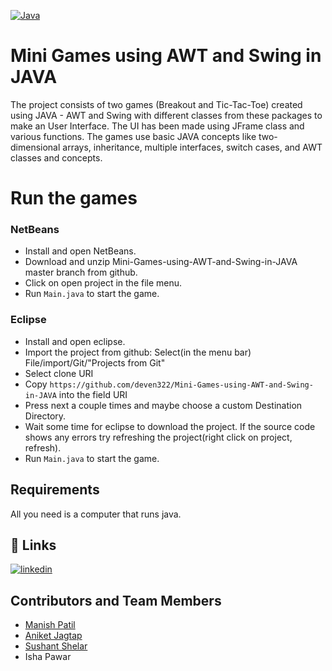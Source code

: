 [![Java](https://img.shields.io/badge/language-java-orange.svg?style=flat
)](https://www.oracle.com/java/technologies/javase-downloads.html)

# Mini Games using AWT and Swing in JAVA

The project consists of two games (Breakout and Tic-Tac-Toe) created using JAVA - AWT and Swing with different classes from these
packages to make an User Interface. The UI has been
made using JFrame class and various functions. The
games use basic JAVA concepts like two-dimensional arrays, inheritance, multiple interfaces, switch cases, and AWT classes and concepts.

# Run the games

### NetBeans
- Install and open NetBeans.
- Download and unzip Mini-Games-using-AWT-and-Swing-in-JAVA master branch from github.
- Click on open project in the file menu.
- Run `Main.java` to start the game.

### Eclipse
- Install and open eclipse.
- Import the project from github: Select(in the menu bar) File/import/Git/"Projects from Git"
- Select clone URI
- Copy `https://github.com/deven322/Mini-Games-using-AWT-and-Swing-in-JAVA` into the field URI
- Press next a couple times and maybe choose a custom Destination Directory.
- Wait some time for eclipse to download the project. If the source code shows any errors try refreshing the project(right click on project, refresh).
- Run `Main.java` to start the game.

## Requirements
All you need is a computer that runs java.

## 🔗 Links
[![linkedin](https://img.shields.io/badge/linkedin-0A66C2?style=for-the-badge&logo=linkedin&logoColor=white)](https://www.linkedin.com/in/deven-patil-067530209/)


## Contributors and Team Members

- [Manish Patil](https://github.com/Manish1803)
- [Aniket Jagtap](https://github.com/aniketajagtap)
- [Sushant Shelar](https://github.com/sushant6925)
- Isha Pawar
